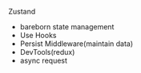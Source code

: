 Zustand
- bareborn state management
- Use Hooks
- Persist Middleware(maintain data)
- DevTools(redux)
- async request
